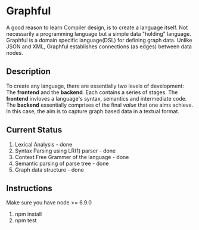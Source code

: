 # Graphful
A good reason to learn Compiler design, is to create a language itself. Not necessarily a programming language but a simple data "holding" language. Graphful is a domain specific language(DSL) for defining graph data. Unlike JSON and XML, Graphful establishes connections (as edges) between data nodes. 

## Description
To create any language, there are essentially two levels of development: The __frontend__ and the __backend__. Each contains a series of stages. The __frontend__ invloves a language's syntax, semantics and intermediate code. The __backend__ essentially comprises of the final _value_ that one aims achieve. In this case, the aim is to capture graph based data in a textual format.

## Current Status
1. Lexical Analysis - done
2. Syntax Parsing using LR(1) parser - done
4. Context Free Grammer of the language - done
3. Semantic parsing of parse tree - done
4. Graph data structure - done

## Instructions
Make sure you have node >= 6.9.0
1. npm install
2. npm test

